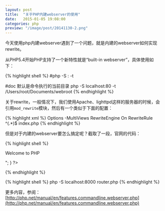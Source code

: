 ```yaml
---
layout: post
title:  "关于PHP内建webserver的使用"
date:   2015-01-05 19:08:00
categories: php
preview: "/image/post/20141130-2.png"
---
```


今天使用php内建webserver遇到了一个问题，就是内建的webserver如何实现rewrite。

从PHP5.4开始PHP支持了一个新特性就是“built-in webserver”，具体使用如下：

{% highlight shell %}
#php -S <addr>:<port> -t <docroot>

#doc 默认是命令执行的当前目录
php -S localhost:80 -t /Users/root/Documents/webroot
{% endhighlight %}

关于rewrite，一般情况下，我们使用Apache、lighttpd这样的服务器的时候，会引用`mod_rewrite`模块，然后有一个类似于下面的配置：

{% highlight xml %}
<IfModule mod_rewrite.c>
    Options -MultiViews
    RewriteEngine On
    RewriteRule ^(.*)$ index.php
</IfModule>
{% endhighlight %}

但是对于内建的webserver要怎么搞定呢？截取了一段，官网的代码：

{% highlight shell %}
<?php
    // router.php
    if (preg_match('/\.(?:png|jpg|jpeg|gif)$/', $_SERVER["REQUEST_URI"])) {
        return false;    // serve the requested resource as-is.
    } else { 
        echo "<p>Welcome to PHP</p>";
    }
?>
{% endhighlight %}

{% highlight shell %}
php -S localhost:8000 router.php
{% endhighlight %}

更多内容，参阅：[http://php.net/manual/en/features.commandline.webserver.php](http://php.net/manual/en/features.commandline.webserver.php)